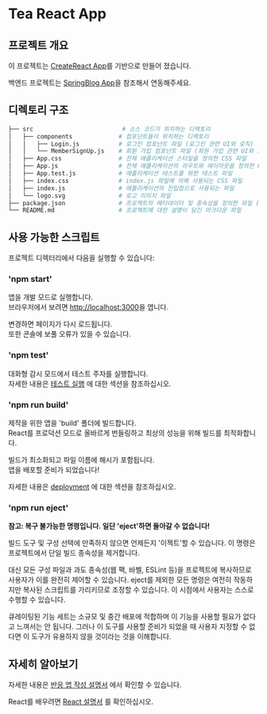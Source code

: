 # Tea React App

## 프로젝트 개요

이 프로젝트는 [CreateReact App](https://github.com/facebook/create-react-app)를 기반으로 만들어 졌습니다.

백엔드 프로젝트는 [SpringBlog App](https://github.com/thesun4sky/spring-blog)을 참조해서 연동해주세요.

## 디렉토리 구조
```bash
├── src                         # 소스 코드가 위치하는 디렉토리
│   ├── components             # 컴포넌트들이 위치하는 디렉토리
│   │   ├── Login.js           # 로그인 컴포넌트 파일 (로그인 관련 UI와 로직)
│   │   └── MemberSignUp.js    # 회원 가입 컴포넌트 파일 (회원 가입 관련 UI와 로직)
│   ├── App.css                # 전체 애플리케이션 스타일을 정의한 CSS 파일
│   ├── App.js                 # 전체 애플리케이션의 라우트와 레이아웃을 정의한 React 컴포넌트 파일
│   ├── App.test.js            # 애플리케이션 테스트를 위한 테스트 파일
│   ├── index.css              # index.js 파일에 의해 사용되는 CSS 파일
│   ├── index.js               # 애플리케이션의 진입점으로 사용되는 파일
│   └── logo.svg               # 로고 이미지 파일
├── package.json               # 프로젝트의 메타데이터 및 종속성을 정의한 파일 (npm 패키지 정보 포함)
└── README.md                  # 프로젝트에 대한 설명이 담긴 마크다운 파일
```

## 사용 가능한 스크립트

프로젝트 디렉터리에서 다음을 실행할 수 있습니다:

### 'npm start'

앱을 개발 모드로 실행합니다.\
브라우저에서 보려면 [http://localhost:3000](http://localhost:3000)을 엽니다.

변경하면 페이지가 다시 로드됩니다.\
또한 콘솔에 보풀 오류가 있을 수 있습니다.

### 'npm test'

대화형 감시 모드에서 테스트 주자를 실행합니다.\
자세한 내용은 [테스트 실행](https://facebook.github.io/create-react-app/docs/running-tests) 에 대한 섹션을 참조하십시오.

### 'npm run build'

제작을 위한 앱을 'build' 폴더에 빌드합니다.\
React를 프로덕션 모드로 올바르게 번들링하고 최상의 성능을 위해 빌드를 최적화합니다.

빌드가 최소화되고 파일 이름에 해시가 포함됩니다.\
앱을 배포할 준비가 되었습니다!

자세한 내용은 [deployment](https://facebook.github.io/create-react-app/docs/deployment) 에 대한 섹션을 참조하십시오.

### 'npm run eject'

**참고: 복구 불가능한 명령입니다. 일단 'eject'하면 돌아갈 수 없습니다!**

빌드 도구 및 구성 선택에 만족하지 않으면 언제든지 '이젝트'할 수 있습니다. 이 명령은 프로젝트에서 단일 빌드 종속성을 제거합니다.

대신 모든 구성 파일과 과도 종속성(웹 팩, 바벨, ESLint 등)을 프로젝트에 복사하므로 사용자가 이를 완전히 제어할 수 있습니다. eject를 제외한 모든 명령은 여전히 작동하지만 복사된 스크립트를 가리키므로 조정할 수 있습니다. 이 시점에서 사용자는 스스로 수행할 수 있습니다.

큐레이팅된 기능 세트는 소규모 및 중간 배포에 적합하며 이 기능을 사용할 필요가 없다고 느껴서는 안 됩니다. 그러나 이 도구를 사용할 준비가 되었을 때 사용자 지정할 수 없다면 이 도구가 유용하지 않을 것이라는 것을 이해합니다.

## 자세히 알아보기

자세한 내용은 [반응 앱 작성 설명서](https://facebook.github.io/create-react-app/docs/getting-started) 에서 확인할 수 있습니다.

React를 배우려면 [React 설명서](https://reactjs.org/) 를 확인하십시오.
